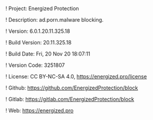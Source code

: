 ! Project: Energized Protection

! Description: ad.porn.malware blocking.

! Version: 6.0.1.20.11.325.18

! Build Version: 20.11.325.18

! Build Date: Fri, 20 Nov 20 18:07:11

! Version Code: 3251807

! License: CC BY-NC-SA 4.0, https://energized.pro/license

! Github: https://github.com/EnergizedProtection/block

! Gitlab: https://gitlab.com/EnergizedProtection/block


! Web: https://energized.pro
